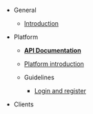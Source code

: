 * General

    * [Introduction](/intro.md "Introduction - Házizz Dev Docs")

* Platform

    * [**API Documentation**](https://documenter.getpostman.com/view/5139955/S11HueZd?version=latest)
    * [Platform introduction](/platform.md "Platform - Házizz Dev Docs")
    * Guidelines

        * [Login and register](/documentation/loginandregister.md "Login and Register - Házizz Dev Docs")

* Clients